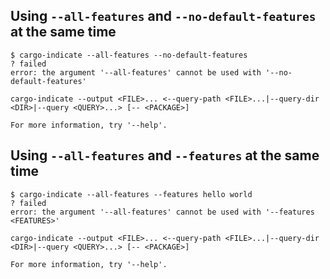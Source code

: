 ## Using `--all-features` and `--no-default-features` at the same time

```console
$ cargo-indicate --all-features --no-default-features
? failed
error: the argument '--all-features' cannot be used with '--no-default-features'

cargo-indicate --output <FILE>... <--query-path <FILE>...|--query-dir <DIR>|--query <QUERY>...> [-- <PACKAGE>]

For more information, try '--help'.

```

## Using `--all-features` and `--features` at the same time

```console
$ cargo-indicate --all-features --features hello world
? failed
error: the argument '--all-features' cannot be used with '--features <FEATURES>'

cargo-indicate --output <FILE>... <--query-path <FILE>...|--query-dir <DIR>|--query <QUERY>...> [-- <PACKAGE>]

For more information, try '--help'.

```

